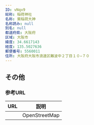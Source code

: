 ```yaml
---
ID: vNqx9
総称: 稲荷神社
名称: 葵稲荷大神
名称読み: null
別名: null
都道府県: 大阪府
区域: 大阪市
緯度: 34.6617143
経度: 135.5027636
郵便番号: 5560011
住所: 大阪府大阪市浪速区難波中２丁目１０−７０
---
```


## その他

### 参考URL

| URL | 説明          |
| --- | ------------- |
|     | OpenStreetMap |
